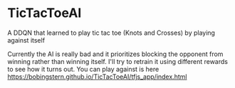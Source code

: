 # TicTacToeAI
A DDQN that learned to play tic tac toe (Knots and Crosses) by playing against itself

Currently the AI is really bad and it prioritizes blocking the opponent from winning rather than winning itself. I'll try to retrain it using different rewards to see how it turns out. You can play against is here https://bobingstern.github.io/TicTacToeAI/tfjs_app/index.html
